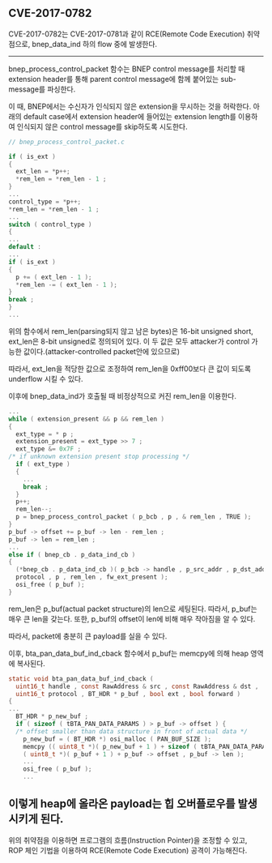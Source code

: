 ## CVE-2017-0782

CVE-2017-0782는 CVE-2017-0781과 같이 RCE(Remote Code Execution) 취약점으로, bnep_data_ind 하의 flow 중에 발생한다.

---
bnep_process_control_packet 함수는 BNEP control message를 처리할 때 extension header를 통해 parent control message에 함께 붙어있는 sub-message를 파싱한다. 

이 때, BNEP에서는 수신자가 인식되지 않은 extension을 무시하는 것을 허락한다. 아래의 default case에서 extension header에 들어있는 extension length를 이용하여 인식되지 않은 control message를 skip하도록 시도한다.


```c
// bnep_process_control_packet.c

if ( is_ext )
{
  ext_len = *p++;
  *rem_len = *rem_len - 1 ;
}
...
control_type = *p++;
*rem_len = *rem_len - 1 ;
...
switch ( control_type )
{
...
default :
...
if ( is_ext )
{
  p += ( ext_len - 1 );
  *rem_len -= ( ext_len - 1 );
}
break ;
}
...
```

위의 함수에서 rem_len(parsing되지 않고 남은 bytes)은 16-bit unsigned short, ext_len은 8-bit unsigned로 정의되어 있다. 이 두 값은 모두 attacker가 control 가능한 값이다.(attacker-controlled packet안에 있으므로)

따라서, ext_len을 적당한 값으로 조정하여 rem_len을 0xff00보다 큰 값이 되도록 underflow 시킬 수 있다.

이후에 bnep_data_ind가 호출될 때 비정상적으로 커진 rem_len을 이용한다.


```c
...
while ( extension_present && p && rem_len )
{
  ext_type = * p ;
  extension_present = ext_type >> 7 ;
  ext_type &= 0x7F ;
/* if unknown extension present stop processing */
  if ( ext_type )
  {
    ...
    break ;
  }
  p++;
  rem_len--;
  p = bnep_process_control_packet ( p_bcb , p , & rem_len , TRUE );
}
p_buf -> offset += p_buf -> len - rem_len ;
p_buf -> len = rem_len ;
...
else if ( bnep_cb . p_data_ind_cb )
{
  (*bnep_cb . p_data_ind_cb )( p_bcb -> handle , p_src_addr , p_dst_addr ,
  protocol , p , rem_len , fw_ext_present );
  osi_free ( p_buf );
}
```

rem_len은 p_buf(actual packet structure)의 len으로 세팅된다. 따라서, p_buf는 매우 큰 len을 갖는다. 또한, p_buf의 offset이 len에 비해 매우 작아짐을 알 수 있다.

따라서, packet에 충분히 큰 payload를 실을 수 있다.

이후, bta_pan_data_buf_ind_cback 함수에서 p_buf는 memcpy에 의해 heap 영역에 복사된다.

```c
static void bta_pan_data_buf_ind_cback (
  uint16_t handle , const RawAddress & src , const RawAddress & dst ,
  uint16_t protocol , BT_HDR * p_buf , bool ext , bool forward )
{
...
  BT_HDR * p_new_buf ;
  if ( sizeof ( tBTA_PAN_DATA_PARAMS ) > p_buf -> offset ) {
  /* offset smaller than data structure in front of actual data */
    p_new_buf = ( BT_HDR *) osi_malloc ( PAN_BUF_SIZE );
    memcpy (( uint8_t *)( p_new_buf + 1 ) + sizeof ( tBTA_PAN_DATA_PARAMS ),
    ( uint8_t *)( p_buf + 1 ) + p_buf -> offset , p_buf -> len );
    ...
    osi_free ( p_buf );
    ...
```

이렇게 heap에 올라온 payload는 힙 오버플로우를 발생시키게 된다.
---

위의 취약점을 이용하면 프로그램의 흐름(Instruction Pointer)을 조정할 수 있고, ROP 체인 기법을 이용하여 RCE(Remote Code Execution) 공격이 가능해진다.
